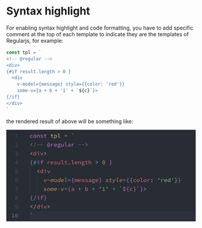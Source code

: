 # Syntax highlight

For enabling syntax highlight and code formatting, you have to add specific comment at the top of each template to indicate they are the templates of Regularjs, for example:

```js
const tpl = `
<!-- @regular -->
<div>
{#if result.length > 0 }
  <div 
    v-model={message} style={{color: 'red'}} 
    some-v={a + b + '1' + `${c}`}>
{/if}
</div>
`
```

the rendered result of above will be something like:

<img src="https://github.com/hsiaosiyuan0/vscode-regularjs/blob/master/assets/syntax-highlight-inline.png" width="600" />
